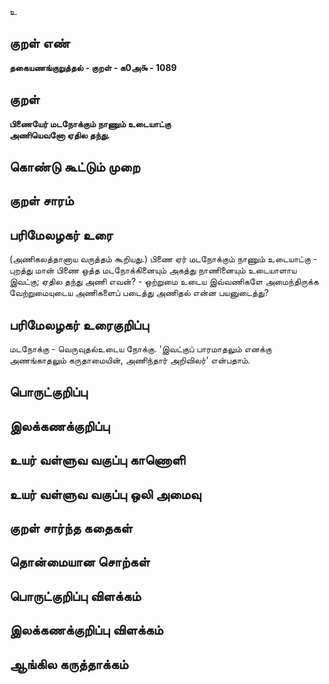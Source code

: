 உ

## குறள் எண் 

**தகையணங்குறுத்தல் - குறள் - க0அ௯ - 1089**

## குறள் 

**பிணையேர் மடநோக்கும் நாணும் உடையாட்கு  
அணியெவனோ ஏதில தந்து.**

## கொண்டு கூட்டும் முறை


## குறள் சாரம் 


## பரிமேலழகர் உரை

(அணிகலத்தானாய வருத்தம் கூறியது.) பிணை ஏர் மடநோக்கும் நாணும் உடையாட்கு - புறத்து மான் பிணை ஒத்த மடநோக்கினையும் அகத்து நாணினையும் உடையாளாய இவட்கு; ஏதில தந்து அணி எவன்? - ஒற்றுமை உடைய இவ்வணிகளே அமைந்திருக்க வேற்றுமையுடைய அணிகளைப் படைத்து அணிதல் என்ன பயனுடைத்து?

## பரிமேலழகர் உரைகுறிப்பு   

மடநோக்கு - வெருவுதல்உடைய நோக்கு. 'இவட்குப் பாரமாதலும் எனக்கு அணங்காதலும் கருதாமையின், அணிந்தார் அறிவிலர்' என்பதாம்.

## பொருட்குறிப்பு 


## இலக்கணக்குறிப்பு  


## உயர் வள்ளுவ வகுப்பு காணொளி


## உயர் வள்ளுவ வகுப்பு ஒலி அமைவு 

 
## குறள் சார்ந்த கதைகள் 


## தொன்மையான சொற்கள்


## பொருட்குறிப்பு விளக்கம்


## இலக்கணக்குறிப்பு விளக்கம்


## ஆங்கில கருத்தாக்கம் 


